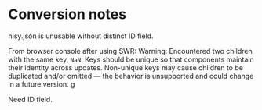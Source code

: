 # Conversion notes

nlsy.json is unusable without distinct ID field. 

From browser console after using SWR: 
Warning: Encountered two children with the same key, `NaN`. Keys should be unique so that components maintain their identity across updates. Non-unique keys may cause children to be duplicated and/or omitted — the behavior is unsupported and could change in a future version.
g

Need ID field. 
